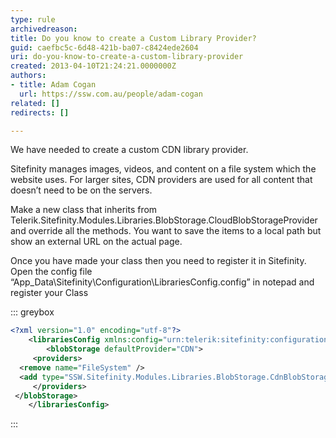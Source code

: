 ```yaml
---
type: rule
archivedreason: 
title: Do you know to create a Custom Library Provider?
guid: caefbc5c-6d48-421b-ba07-c8424ede2604
uri: do-you-know-to-create-a-custom-library-provider
created: 2013-04-10T21:24:21.0000000Z
authors:
- title: Adam Cogan
  url: https://ssw.com.au/people/adam-cogan
related: []
redirects: []

---
```


We have needed to create a custom CDN library provider.

Sitefinity manages images, videos, and content on a file system which the website uses.
For larger sites, CDN providers are used for all content that doesn’t need to be on the servers.

<!--endintro-->

Make a new class that inherits from Telerik.Sitefinity.Modules.Libraries.BlobStorage.CloudBlobStorageProvider and override all the methods.
You want to save the items to a local path but show an external URL on the actual page.

Once you have made your class then you need to register it in Sitefinity.
Open the config file “App\_Data\Sitefinity\Configuration\LibrariesConfig.config” in notepad and register your Class

::: greybox

```xml
<?xml version="1.0" encoding="utf-8"?>
    <librariesConfig xmlns:config="urn:telerik:sitefinity:configuration" xmlns:type="urn:telerik:sitefinity:configuration:type" config:version="5.1.3270.0">
        <blobStorage defaultProvider="CDN">
     <providers>
  <remove name="FileSystem" />
  <add type="SSW.Sitefinity.Modules.Libraries.BlobStorage.CdnBlobStorageProvider" enabled="True" name="CDN" />
     </providers>
 </blobStorage>
    </librariesConfig>
```

:::
